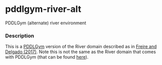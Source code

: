 # pddlgym-river-alt
PDDLGym (alternate) river environment

### Description
This is a [PDDLGym](https://github.com/tomsilver/pddlgym/) version of the River domain described as in [Freire and Delgado (2017)](http://www.ifaamas.org/Proceedings/aamas2017/pdfs/p741.pdf).
Note this is not the same as the River domain that comes with PDDLGym (that can be found [here](https://github.com/tomsilver/pddlgym/blob/master/pddlgym/pddl/river.pddl)).

